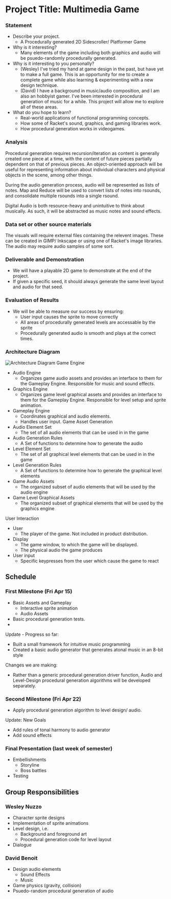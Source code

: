 # Project Title: Multimedia Game

### Statement
* Describe your project. 
	* A Procedurally generated 2D Sidescroller/ Platformer Game
* Why is it interesting? 
	* Many elements of the game including both graphics and audio will be psuedo-randomly procedurally generated.
* Why is it interesting to you personally? 
	* (Wesley) I've tried my hand at game design in the past, but have yet to make a full game. This is an opportunity for me to create a complete game while also learning & experimenting with a new design technique.
	* (David) I have a background in music/audio composition, and I am also an hobbyist gamer.  I've been interested in procedural generation of music for a while.  This project will allow me to explore all of these areas.  
* What do you hope to learn? 
	* Real-world applications of functional programming concepts.
	* How some of Racket's sound, graphics, and gaming libraries work.
	* How procedural generation works in videogames.

### Analysis

Procedural generation requires recursion/iteration as content is generally created one piece at a time, with the content of future pieces partially dependent on that of previous pieces.
An object-oriented approach will be useful for representing information about individual characters and physical objects in the scene, among other things.

During the audio generation process, audio will be represented as lists of notes.  Map and Reduce will be used to convert lists of notes into rsounds, and consolidate multiple rsounds into a single rsound.

Digital Audio is both resource-heavy and unintuitive to think about musically.  As such, it will be abstracted as music notes and sound effects.
<!--
Explain what approaches from class you will bring to bear on the project. 
* Be explicit: e.g., will you use recursion? How? 
* Will you use map/filter/reduce? How? 
* Will you use data abstraction? 
* Will you use object-orientation? Will you use functional approaches to processing your data? Will you use state-modification approaches? A combination?

The idea here is to identify what ideas from the class you will use in carrying out your project. 
-->

### Data set or other source materials

The visuals will require external files containing the relevent images. These can be created in GIMP/ Inkscape or using one of Racket's image libraries.
The audio may require audio samples of some sort.
<!--
If you will be working with existing data, where will you get those data from? (Dowload it from a website? access it in a database? create it in a simulation you will build....)

How will you convert that data into a form usable for your project?  

Do your homework here: if you are pulling data from somewhere, actually go download it and look at it. Explain in some detail what your plan is for accomplishing the necessary processing.

If you are using some other starting materails, explain what they are. Basically: anything you plan to use that isn't code.
-->

### Deliverable and Demonstration
<!--Explain exactly what you'll have at the end. 
* What will it be able to do at the live demo?
* What exactly will you produce at the end of the project? 
* What will it do? -->
* We will have a playable 2D game to demonstrate at the end of the project.  
* If given a specific seed, it should always generate the same level layout and audio for that seed.

### Evaluation of Results
* We will be able to measure our success by ensuring:
	* User input causes the sprite to move correctly
	* All areas of procedurally generated levels are accessable by the sprite
	* Procedurally generated audio is smooth and plays at the correct times. 
	
### Architecture Diagram
![Architecture Diagram](https://github.com/oplS16projects/Procedure-Lettuce-Tomato/blob/master/architecture_diagram.png)
Game Engine
* Audio Engine
	* Organizes game audio assets and provides an interface to them for the Gameplay Engine.  Responsible for music and sound effects.
* Graphics Engine
	* Organizes game level graphical assets and provides an interface to them for the Gameplay Engine. Responsible for level setup and sprite animation.
* Gameplay Engine
	* Coordinates graphical and audio elements.
	* Handles user input.
Game Asset Generation
* Audio Element Set
	* The set of all audio elements that can be used in in the game
* Audio Generation Rules
	* A Set of functions to determine how to generate the audio
* Level Element Set
	* The set of all graphical level elements that can be used in in the game
* Level Generation Rules
	* A Set of functions to determine how to generate the graphical level elements
* Game Audio Assets
	* The organized subset of audio elements that will be used by the audio engine
* Game Level Graphical Assets
	* The organized subset of graphical elements that will be used by the graphics engine

	
User Interaction
* User
	* The player of the game.  Not included in product distribution.
* Display
	* The game window, to which the game will be displayed.  
	* The physical audio the game produces
* User input
	* Specific keypresses from the user which cause the game to react



## Schedule
<!--Explain how you will go from proposal to finished product. 

There are three deliverable milestones to explicitly define, below.

 The nature of deliverables depend on your project, but may include things like processed data ready for import, core algorithms implemented, interface design prototyped, etc. 

You will be expected to turn in code, documentation, and data (as appropriate) at each of these stages.

Write concrete steps for your schedule to move from concept to working system. -->

### First Milestone (Fri Apr 15)
* Basic Assets and Gameplay
	* Interactive sprite animation
	* Audio Assets
* Basic procedural generation tests.
* 
Update - Progress so far:
* Built a small framework for intuitive music programming
* Created a basic audio generator that generates atonal music in an 8-bit style

Changes we are making:
* Rather than a generic procedural generation driver function, Audio and Level-Design procedural generation algorithms will be developed separately.

### Second Milestone (Fri Apr 22)
* Apply procedural generation algorithm to level design/ audio.

Update: New Goals
* Add rules of tonal harmony to audio generator
* Add sound effects

### Final Presentation (last week of semester)
* Embellishments
	* Storyline
	* Boss battles
* Testing

## Group Responsibilities
<!--* Here each group member gets a section where they, as an individual, detail what they are responsible for in this project. Each group member writes their own Responsibility section. Include the milestones and final deliverable. -->

### Wesley Nuzzo
* Character sprite designs
* Implementation of sprite animations
* Level design, i.e.
	* Background and foreground art
	* Procedural generation code for level layout
* Dialogue

### David Benoit
* Design audio elements
	* Sound Effects
	* Music
* Game physics (gravity, collision)
* Psuedo-random procedural generation of audio 

<!-- Irrevelant as we're not a team of three...

**Additional instructions for teams of three:** 
* Remember that you must have prior written permission to work in groups of three (specifically, an approved `FP3` team declaration submission).
* The team must nominate a lead. This person is primarily responsible for code integration. This work may be shared, but the team lead has default responsibility.
* The team lead has full partner implementation responsibilities also.
* Identify who is team lead.

In the headings below, replace the silly names and GitHub handles with your actual ones.

### Susan Scheme @susanscheme
will write the....

### Leonard Lambda @lennylambda
will work on...

### Frank Functions @frankiefunk 
Frank is team lead. Additionally, Frank will work on...   
-->
